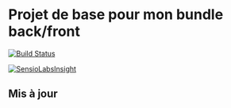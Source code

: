 Projet de base pour mon bundle back/front
=========================================

[![Build Status](https://travis-ci.org/llaull/symfonyProjets.svg?branch=master)](https://travis-ci.org/llaull/symfonyProjets)

[![SensioLabsInsight](https://insight.sensiolabs.com/projects/dc1390c2-4977-47e0-976f-67eda97fcd03/big.png)](https://insight.sensiolabs.com/projects/dc1390c2-4977-47e0-976f-67eda97fcd03)

Mis à jour
----------

